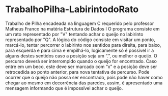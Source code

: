 # TrabalhoPilha-LabirintodoRato
Trabalho de Pilha encadeada na linguagem C requerido pelo professor Matheus Franco na matéria Estrutura de Dados I 
O programa consiste em um rato representado por "V" tentando achar o queijo no labirinto representado por "Q".
A lógica do código consiste em visitar um ponto, marcá-lo, tentar percorrer o labirinto nos sentidos para direita, para baixo, para esquerda e para cima e
empilhá-lo, logicamente só é possível ir a alguns destes sentidos caso a posição seja um “.”, ou melhor o queijo. O percurso deverá ser interrompido quando o queijo for encontrado. Caso entre
em um beco, este deve ser marcado com “x” e a posição deve ser retrocedida ao ponto anterior, para nova tentativa de percurso. 
Pode ocorrer que o queijo não possa ser encontrado, pois pode não haver como chegar ao mesmo em
decorrência das paredes, assim, é apresentado uma mensagem informando que é impossível achar o queijo.
